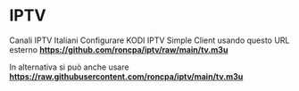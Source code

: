 # IPTV
Canali IPTV Italiani
Configurare KODI IPTV Simple Client usando questo URL esterno
  **https://github.com/roncpa/iptv/raw/main/tv.m3u**

In alternativa si può anche usare
  **https://raw.githubusercontent.com/roncpa/iptv/main/tv.m3u**
